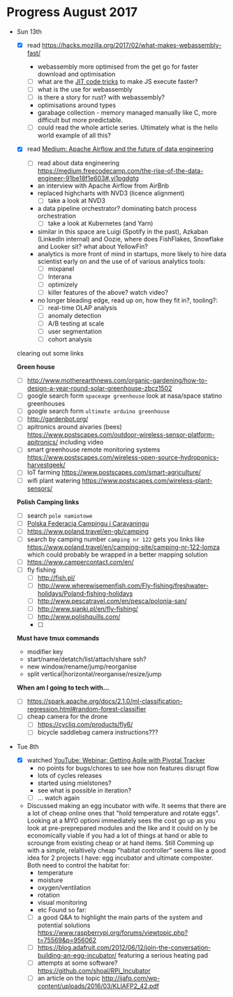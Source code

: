 # Progress August 2017

* Sun 13th
  - [x] read <https://hacks.mozilla.org/2017/02/what-makes-webassembly-fast/>

    - webassembly more optimised from the get go for faster download and optimisation
    - [ ] what are the [JIT code tricks](https://hacks.mozilla.org/2017/02/a-crash-course-in-just-in-time-jit-compilers/)
      to make JS execute faster?
    - [ ] what is the use for webassembly
    - [ ] is there a story for rust? with webassembly?
    - optimisations around types
    - garabage collection - memory managed manually like C, more difficult but
      more predictable.
    - [ ] could read the whole article series. Ultimately what is the hello
      world example of all this?

  - [x] read [Medium: Apache Airflow and the future of data engineering](https://medium.com/the-astronomer-journey/airflow-and-the-future-of-data-engineering-a-q-a-266f68d956a9)
    - [ ] read about data engineering <https://medium.freecodecamp.com/the-rise-of-the-data-engineer-91be18f1e603#.yi1pgdgtg>
    - an interview with Apache Airflow from AirBnb
    - replaced highcharts with NVD3 (licence alignment)
      - [ ] take a look at NVD3
    - a data pipeline orchestrator? dominating batch process orchestration
      - [ ] take a look at Kubernetes (and Yarn)
    - similar in this space are Luigi (Spotify in the past), Azkaban (LinkedIn
      internal) and Oozie, where does FishFlakes, Snowflake and Looker sit?
      what about YellowFin?
    - analytics is more front of mind in startups, more likely to hire data
      scientist early on and the use of of various analytics tools:
      - [ ] mixpanel
      - [ ] Interana
      - [ ] optimizely
      - [ ] killer features of the above? watch video?
    - no longer bleading edge, read up on, how they fit in?, tooling?:
      - [ ] real-time OLAP analysis
      - [ ] anomaly detection
      - [ ] A/B testing at scale
      - [ ] user segmentation
      - [ ] cohort analysis

  clearing out some links

  **Green house**

  - [ ] <http://www.motherearthnews.com/organic-gardening/how-to-design-a-year-round-solar-greenhouse-zbcz1502>
  - [ ] google search form `spaceage greenhouse`
    look at nasa/space statino greenhouses
  - [ ] google search form `ultimate arduino greenhouse`
  - [ ] <http://gardenbot.org/>
  - [ ] apitronics around aivaries (bees)
    <https://www.postscapes.com/outdoor-wireless-sensor-platform-apitronics/>
    including video
  - [ ] smart greenhouse remote monitoring systems <https://www.postscapes.com/wireless-open-source-hydroponics-harvestgeek/>
  - [ ] IoT farming <https://www.postscapes.com/smart-agriculture/>
  - [ ] wifi plant watering <https://www.postscapes.com/wireless-plant-sensors/>

  **Polish Camping links**
  - [ ] search `pole namiotowe`
  - [ ] [Polska Federacja Campingu i Caravaningu](http://www.pfcc.eu/)
  - [ ] <https://www.poland.travel/en-gb/camping>
  - [ ] search by camping number `camping nr 122` gets you links like <https://www.poland.travel/en/camping-site/camping-nr-122-lomza> which could probably be wrapped in a better mapping solution
  - [ ] <https://www.campercontact.com/en/>
  - [ ] fly fishing
    - [ ] <http://fish.pl/>
    - [ ] <http://www.wherewisemenfish.com/Fly-fishing/freshwater-holidays/Poland-fishing-holidays>
    - [ ] <http://www.pescatravel.com/en/pesca/polonia-san/>
    - [ ] <http://www.sianki.pl/en/fly-fishing/>
    - [ ] <http://www.polishquills.com/>
    - [ ]

  **Must have tmux commands**
    - modifier key
    - start/name/detatch/list/attach/share ssh?
    - new window/rename/jump/reorganise
    - split vertical|horizontal/reorganise/resize/jump

  **When am I going to tech with...**
    - [ ] <https://spark.apache.org/docs/2.1.0/ml-classification-regression.html#random-forest-classifier>
    - [ ] cheap camera for the drone
      - [ ] <https://cycliq.com/products/fly6/>
      - [ ] bicycle saddlebag camera instructions???

* Tue 8th
  - [x] watched [YouTube: Webinar: Getting Agile with Pivotal Tracker](https://www.youtube.com/watch?v=kFQORVSDeF0)
    - no points for bugs/chores to see how non features disrupt flow
    - lots of cycles releases
    - started using mielstones?
    - see what is possible in iteration?
    - [ ] ... watch again

  - Discussed making an egg incubator with wife. It seems that there are a lot
    of cheap online ones that "hold temperature and rotate eggs". Looking at a
    MYO optioni immediately sees the cost go up as you look at pre-preprepared
    modules and the like and it could on ly be economically viable if you had a
    lot of things at hand or able to scrounge from existing cheap or at hand
    items. Still Comming up with a simple, relaltively cheap "habitat
    controller" seems like a good idea for 2 projects I have: egg incubator and
    ultimate composter. Both need to control the habitat for:
    * temperature
    * moisture
    * oxygen/ventilation
    * rotation
    * visual monitoring
    * etc
    Found so far:
    - [ ] a good Q&A to highlight the main parts of the system and potential
      solutions
      <https://www.raspberrypi.org/forums/viewtopic.php?t=75569&p=956062>
    - [ ]
      <https://blog.adafruit.com/2012/06/12/join-the-conversation-building-an-egg-incubator/>
      featuring a serious heating pad
    - [ ] attempts at some software? <https://github.com/shoal/RPi_Incubator>
    - [ ] an article on the topic <http://ijafp.com/wp-content/uploads/2016/03/KLIAFP2_42.pdf>
